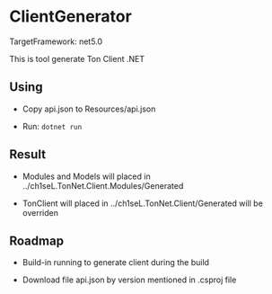 ﻿# ClientGenerator

TargetFramework: net5.0

This is tool generate Ton Client .NET 

## Using

- Copy api.json to Resources/api.json

- Run: `dotnet run`


## Result

- Modules and Models will placed in ../ch1seL.TonNet.Client.Modules/Generated
  
- TonClient will placed in ../ch1seL.TonNet.Client/Generated will be overriden

## Roadmap 

- Build-in running to generate client during the build

- Download file api.json by version mentioned in .csproj file